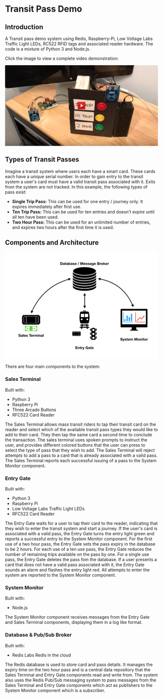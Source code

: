 # Transit Pass Demo

## Introduction

A Transit pass demo system using Redis, Raspberry-Pi, Low Voltage Labs Traffic Light LEDs, RC522 RFID tags and associated reader hardware.  The code is a mixture of Python 3 and Node.js.

Click the image to view a complete video demonstration:

[![video](images/videothumb.png)](https://www.youtube.com/watch?v=Q_lmcA1x_Vg)

## Types of Transit Passes

Imagine a transit system where users each have a smart card.  These cards each have a unique serial number.  In order to gain entry to the transit system a user's card must have a valid transit pass associated with it.  Exits from the system are not tracked.  In this example, the following types of pass exist:

* **Single Trip Pass:** This can be used for one entry / journey only.  It expires immediately after first use.
* **Ten Trip Pass:** This can be used for ten entries and doesn't expire until all ten have been used.
* **Two Hour Pass:** This can be used for an unlimited number of entries, and expires two hours after the first time it is used.

## Components and Architecture

![architecture](images/architecture.png)

There are four main components to the system:

### Sales Terminal 

Built with: 

* Python 3
* Raspberry Pi
* Three Arcade Buttons
* RFC522 Card Reader

The Sales Terminal allows mass transit riders to tap their transit card on the reader and select which of the available transit pass types they would like to add to their card.  They then tap the same card a second time to conclude the transaction.  The sales terminal uses spoken prompts to instruct the user, and provides different colored buttons that the user can press to select the type of pass that they wish to add.  The Sales Terminal will reject attempts to add a pass to a card that is already associated with a valid pass.  The Sales Terminal reports each successful issuing of a pass to the System Monitor component.

### Entry Gate

Built with: 

* Python 3
* Raspberry Pi
* Low Voltage Labs Traffic Light LEDs
* RFC522 Card Reader

The Entry Gate waits for a user to tap their card to the reader, indicating that they wish to enter the transit system and start a journey.  If the user's card is associated with a valid pass, the Entry Gate turns the entry light green and reports a successful entry to the System Monitor component.  For the first use of a two hour pass, the Entry Gate sets the pass expiry in the database to be 2 hours.  For each use of a ten use pass, the Entry Gate reduces the number of remaining trips available on the pass by one.  For a single use pass, the Entry Gate deletes the pass fom the database.  If a user presents a card that does not have a valid pass associated with it, the Entry Gate sounds an alarm and flashes the entry light red.  All attempts to enter the system are reported to the System Monitor component.

### System Monitor

Built with:

* Node.js

The System Monitor component receives messages from the Entry Gate and Sales Terminal components, displaying them in a log like format.

### Database & Pub/Sub Broker

Built with:

* Redis Labs Redis in the cloud

The Redis database is used to store card and pass details.  It manages the expiry time on the two hour pass and is a central data repository that the Sales Terminal and Entry Gate components read and write from.  The system also uses the Redis Pub/Sub messaging system to pass messages from the Sales Terminal and Entry Gate components which act as publishers to the System Monitor component which is a subscriber.
